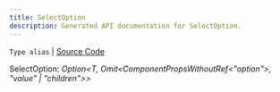 ```yaml
---
title: SelectOption
description: Generated API documentation for SelectOption.
---
```


`Type alias` | [Source Code](https://github.com/mrCamelCode/jtjs-react/blob/0e141e63e22c212c71ce52ba40f0472cc9028516/lib/components/input/base/Select.tsx#L5)

SelectOption: _Option<T, Omit<ComponentPropsWithoutRef<"option">, "value" | "children">>_